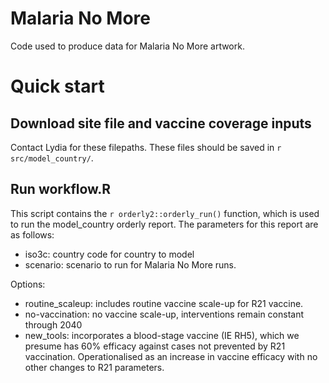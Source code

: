 # Malaria No More
Code used to produce data for Malaria No More artwork.


# Quick start

##  Download site file and vaccine coverage inputs
Contact Lydia for these filepaths. These files should be saved in `r src/model_country/`.

##  Run workflow.R
This script contains the `r orderly2::orderly_run()` function, which is used to run the model_country orderly report. The parameters for this report are as follows:

- iso3c: country code for country to model
- scenario: scenario to run for Malaria No More runs.

Options:
  * routine_scaleup: includes routine vaccine scale-up for R21 vaccine. 
  * no-vaccination: no vaccine scale-up, interventions remain constant through 2040
  * new_tools: incorporates a blood-stage vaccine (IE RH5), which we presume has 60% efficacy against cases not prevented by R21 vaccination. Operationalised as an increase in vaccine efficacy with no other changes to R21 parameters.
